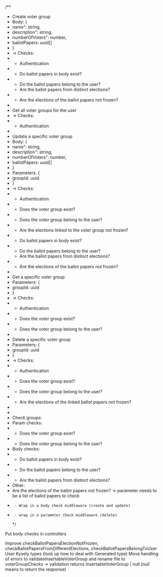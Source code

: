 /\*\*

- Create voter group
- Body: {
- name": string,
- description": string,
- numberOfVoters": number,
- ballotPapers: uuid[]
- }
- -> Checks:
- - Authentication
- - Do ballot papers in body exist?
- - Do the ballot papers belong to the user?
  - Are the ballot papers from distinct elections?
- - Are the elections of the ballot papers not frozen?
-
- Get all voter groups for the user
- -> Checks:
- - Authentication
-
- Update a specific voter group
- Body: {
- name": string,
- description": string,
- numberOfVoters": number,
- ballotPapers: uuid[]
- }
- Parameters: {
- groupId: uuid
- }
- -> Checks:
- - Authentication
- - Does the voter group exist?
- - Does the voter group belong to the user?
- - Are the elections linked to the voter group not frozen?
- - Do ballot papers in body exist?
- - Do the ballot papers belong to the user?
  - Are the ballot papers from distinct elections?
- - Are the elections of the ballot papers not frozen?
-
- Get a specific voter group
- Parameters: {
- groupId: uuid
- }
- -> Checks:
- - Authentication
- - Does the voter group exist?
- - Does the voter group belong to the user?
-
- Delete a specific voter group
- Parameters: {
- groupId: uuid
- }
- -> Checks:
- - Authentication
- - Does the voter group exist?
- - Does the voter group belong to the user?
- - Are the elections of the linked ballot papers not frozen?
-
-
- Check groups:
- Param checks:
- - Does the voter group exist?
- - Does the voter group belong to the user?
- Body checks:
- - Do ballot papers in body exist?
- - Do the ballot papers belong to the user?
- - Are the ballot papers from distinct elections?
- Other:
- Are the elections of the ballot papers not frozen? -> parameter needs to be a list of ballot papers to check
-      - Wrap in a body check middleware (create and update)
-      - wrap in a parameter check middleware (delete)
  \*/

Put body checks in controllers

Improve checkBallotPapersElectionNotFrozen, checkBallotPapersFromDifferentElections, checkBallotPapersBelongToUser
User Kysely types (look up how to deal with Generated type)
Move handling of errors to validateInsertableVoterGroup and rename file to voterGroupChecks -> validation returns InsertableVoterGroup | null (null means to return the response)
